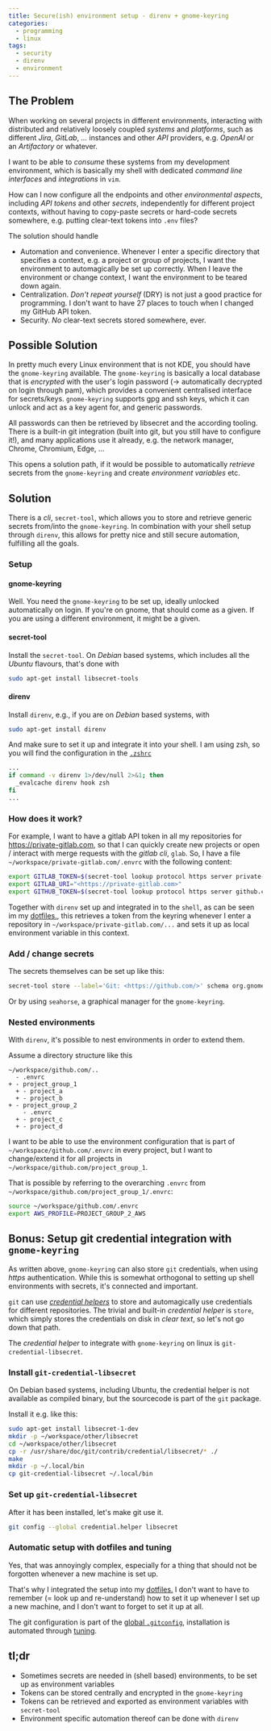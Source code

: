 ```yaml
---
title: Secure(ish) environment setup - direnv + gnome-keyring
categories:
  - programming
  - linux
tags:
  - security
  - direnv
  - environment
---
```


## The Problem

When working on several projects in different environments, interacting with
distributed and relatively loosely coupled _systems_ and _platforms_, such as
different _Jira_, _GitLab_, _..._ instances and other _API_ providers, e.g.
_OpenAI_ or an _Artifactory_ or whatever.

I want to be able to _consume_ these systems from my development environment,
which is basically my shell with dedicated _command line interfaces_ and
_integrations_ in `vim`.

How can I now configure all the endpoints and other _environmental aspects_,
including _API tokens_ and other _secrets_, independently for different project
contexts, without having to copy-paste secrets or hard-code secrets somewhere,
e.g. putting clear-text tokens into `.env` files?

The solution should handle

- Automation and convenience. Whenever I enter a specific directory that
  specifies a context, e.g. a project or group of projects, I want the
  environment to automagically be set up correctly. When I leave the
  environment or change context, I want the environment to be teared down
  again.
- Centralization. _Don't repeat yourself_ (DRY) is not just a good practice for
  programming. I don't want to have 27 places to touch when I changed my GitHub
  API token.
- Security. _No_ clear-text secrets stored somewhere, ever.

## Possible Solution

In pretty much every Linux environment that is not KDE, you should have the
`gnome-keyring` available. The `gnome-keyring` is basically a local database
that is _encrypted_ with the user's login password (-> automatically decrypted
on login through pam), which provides a convenient centralised interface for
secrets/keys. `gnome-keyring` supports gpg and ssh keys, which it can unlock
and act as a key agent for, and generic passwords.

All passwords can then be retrieved by libsecret and the according tooling.
There is a built-in git integration (built into git, but you still have to
configure it!), and many applications use it already, e.g. the network manager,
Chrome, Chromium, Edge, ...

This opens a solution path, if it would be possible to automatically _retrieve_
secrets from the `gnome-keyring` and create _environment variables_ etc.

## Solution

There is a _cli_, `secret-tool`, which allows you to store and retrieve generic
secrets from/into the `gnome-keyring`. In combination with your shell setup
through `direnv`, this allows for pretty nice and still secure automation,
fulfilling all the goals.

### Setup

#### gnome-keyring

Well. You need the `gnome-keyring` to be set up, ideally unlocked automatically
on login. If you're on gnome, that should come as a given. If you are using a
different environment, it might be a given.

#### secret-tool

Install the `secret-tool`. On _Debian_ based systems, which includes all the
_Ubuntu_ flavours, that's done with

```bash
sudo apt-get install libsecret-tools
```

#### direnv

Install `direnv`, e.g., if you are on _Debian_ based systems, with

```bash
sudo apt-get install direnv
```

And make sure to set it up and integrate it into your shell.
I am using zsh, so you will find the configuration in the [`.zshrc`](https://github.com/gierdo/dotfiles/blob/c8877582a3f8fce10e5c78f4e9dc70b8e6a6e9fc/.zshrc#L148)

```zsh
...
if command -v direnv 1>/dev/null 2>&1; then
  _evalcache direnv hook zsh
fi
...
```

### How does it work?

For example, I want to have a gitlab API token in all my repositories for
<https://private-gitlab.com>, so that I can quickly create new projects or open
/ interact with merge requests with the _gitlab cli_, `glab`. So, I have a file
`~/workspace/private-gitlab.com/.envrc` with the following content:

```bash
export GITLAB_TOKEN=$(secret-tool lookup protocol https server private-gitlab.com user <bob@secret.com>)
export GITLAB_URI="<https://private-gitlab.com>"
export GITHUB_TOKEN=$(secret-tool lookup protocol https server github.com user <dominik.gierlach@gmail.com>)
```

Together with `direnv` set up and integrated in to the `shell`, as can be seen
im my [dotfiles.](https://github.com/gierdo/dotfiles), this retrieves a token
from the keyring whenever I enter a repository in
`~/workspace/private-gitlab.com/...` and sets it up as local environment
variable in this context.

### Add / change secrets

The secrets themselves can be set up like this:

```bash
secret-tool store --label='Git: <https://github.com/>' schema org.gnome.keyring.NetworkPassword protocol https user <dominik.gierlach@gmail.com> server github.com
```

Or by using `seahorse`, a graphical manager for the `gnome-keyring`.

### Nested environments

With `direnv`, it's possible to nest environments in order to extend them.

Assume a directory structure like this

```text
~/workspace/github.com/..
  - .envrc
+ - project_group_1
  + - project_a
  + - project_b
+ - project_group_2
    - .envrc
  + - project_c
  + - project_d
```

I want to be able to use the environment configuration that is part of
`~/workspace/github.com/.envrc` in every project, but I want to change/extend it
for all projects in `~/workspace/github.com/project_group_1`.

That is possible by referring to the overarching `.envrc` from
`~/workspace/github.com/project_group_1/.envrc`:

```bash
source ~/workspace/github.com/.envrc
export AWS_PROFILE=PROJECT_GROUP_2_AWS
```

## Bonus: Setup git credential integration with `gnome-keyring`

As written above, `gnome-keyring` can also store `git` credentials, when using
_https_ authentication. While this is somewhat orthogonal to setting up shell
environments with secrets, it's connected and important.

`git` can use [_credential helpers_](https://git-scm.com/docs/gitcredentials)
to store and automagically use credentials for different repositories. The
trivial and built-in _credential helper_ is `store`, which simply stores the
credentials on disk in _clear text_, so let's not go down that path.

The _credential helper_ to integrate with `gnome-keyring` on linux is
`git-credential-libsecret`.

### Install `git-credential-libsecret`

On Debian based systems, including Ubuntu, the credential helper is not
available as compiled binary, but the sourcecode is part of the `git` package.

Install it e.g. like this:

```bash
sudo apt-get install libsecret-1-dev
mkdir -p ~/workspace/other/libsecret
cd ~/workspace/other/libsecret
cp -r /usr/share/doc/git/contrib/credential/libsecret/* ./
make
mkdir -p ~/.local/bin
cp git-credential-libsecret ~/.local/bin
```

### Set up `git-credential-libsecret`

After it has been installed, let's make git use it.

```bash
git config --global credential.helper libsecret
```

### Automatic setup with dotfiles and tuning

Yes, that was annoyingly complex, especially for a thing that should not be
forgotten whenever a new machine is set up.

That's why I integrated the setup into my
[dotfiles.](https://github.com/gierdo/dotfiles)
I don't want to have to remember (= look up and re-understand) how to set it up
whenever I set up a new machine, and I don't want to forget to set it up at
all.

The git configuration is part of the [global
`.gitconfig`](https://github.com/gierdo/dotfiles/blob/c8877582a3f8fce10e5c78f4e9dc70b8e6a6e9fc/.gitconfig#L31),
installation is automated through
[tuning](https://github.com/gierdo/dotfiles/blob/c8877582a3f8fce10e5c78f4e9dc70b8e6a6e9fc/tuning/programs.toml#L175).

## tl;dr

- Sometimes secrets are needed in (shell based) environments, to be set up as
  environment variables
- Tokens can be stored centrally and encrypted in the `gnome-keyring`
- Tokens can be retrieved and exported as environment variables with
  `secret-tool`
- Environment specific automation thereof can be done with `direnv`
